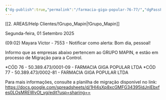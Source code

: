```yaml
---
{"dg-publish":true,"permalink":"/farmacia-giga-popular-76-77/","dgPassFrontmatter":true,"created":"2025-09-08T11:38:27.164-03:00","updated":"2025-09-08T12:03:12.327-03:00"}
---
```


[[2. AREAS/Help Clientes/!Grupo_Mapin\|!Grupo_Mapin]]

Segunda-feira, 01 Setembro 2025
 
(09:02) Mayara Víctor - 7553 - Notificar como alerta: Bom dia, pessoal!

Informo que as empresas abaixo pertencem ao GRUPO MAPIN, e estão em processo de Migração para a Control.

*CÓD 76 - 50.389.473/0001-09 - FARMACIA GIGA POPULAR LTDA
*CÓD 77 - 50.389.473/0002-81 - FARMACIA GIGA POPULAR LTDA

Para mais informações, consulte a planilha de migração disponível no link: https://docs.google.com/spreadsheets/d/1Hl4sXp8xcGMFG34395IdJnlEbxfes0LOsMREWvOt_vg/edit?usp=sharing==
